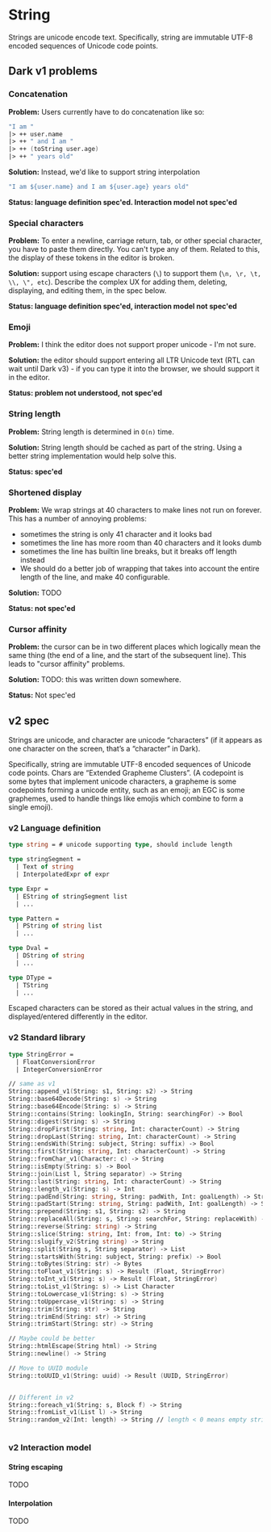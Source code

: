 # String

Strings are unicode encode text. Specifically, string are immutable UTF-8 encoded sequences of Unicode code points.

## Dark v1 problems

### Concatenation

**Problem:** Users currently have to do concatenation like so:

```fsharp
"I am "
|> ++ user.name
|> ++ " and I am "
|> ++ (toString user.age)
|> ++ " years old"
```

**Solution:** Instead, we'd like to support string interpolation

```fsharp
"I am ${user.name} and I am ${user.age} years old"
```

**Status: language definition spec'ed. Interaction model not spec'ed**

### Special characters

**Problem:** To enter a newline, carriage return, tab, or other special character, you have to paste them directly. You can't type any of them. Related to this, the display of these tokens in the editor is broken.

**Solution:** support using escape characters (`\`) to support them (`\n, \r, \t, \\, \", etc`). Describe the complex UX for adding them, deleting, displaying, and editing them, in the spec below.

**Status: language definition spec'ed, interaction model not spec'ed**

### Emoji

**Problem:** I think the editor does not support proper unicode - I'm not sure.

**Solution:** the editor should support entering all LTR Unicode text (RTL can wait until Dark v3) - if you can type it into the browser, we should support it in the editor.

**Status: problem not understood, not spec'ed**

### String length

**Problem:** String length is determined in `O(n)` time.

**Solution:** String length should be cached as part of the string. Using a better string implementation would help solve this.

**Status: spec'ed**

### Shortened display

**Problem:** We wrap strings at 40 characters to make lines not run on forever. This has a number of annoying problems:

* sometimes the string is only 41 character and it looks bad
* sometimes the line has more room than 40 characters and it looks dumb
* sometimes the line has builtin line breaks, but it breaks off length instead
*  We should do a better job of wrapping that takes into account the entire length of the line, and make 40 configurable.

**Solution:** TODO

**Status: not spec'ed**

### Cursor affinity

**Problem:** the cursor can be in two different places which logically mean the same thing (the end of a line, and the start of the subsequent line). This leads to "cursor affinity" problems.

**Solution:** TODO: this was written down somewhere.

**Status:** Not spec'ed

## v2 spec

Strings are unicode, and character are unicode “characters” (if it appears as one character on the screen, that’s a “character” in Dark).

Specifically, string are immutable UTF-8 encoded sequences of Unicode code points. Chars are “Extended Grapheme Clusters”. (A codepoint is some bytes that implement unicode characters, a grapheme is some codepoints forming a unicode entity, such as an emoji; an EGC is some graphemes, used to handle things like emojis which combine to form a single emoji).

### v2 Language definition

```fsharp
type string = # unicode supporting type, should include length

type stringSegment =
  | Text of string
  | InterpolatedExpr of expr

type Expr =
  | EString of stringSegment list
  | ...

type Pattern =
  | PString of string list
  | ...

type Dval =
  | DString of string
  | ...

type DType =
  | TString
  | ...
```

Escaped characters can be stored as their actual values in the string, and displayed/entered differently in the editor.

### v2 Standard library

```fsharp
type StringError =
  | FloatConversionError
  | IntegerConversionError

// same as v1
String::append_v1(String: s1, String: s2) -> String
String::base64Decode(String: s) -> String
String::base64Encode(String: s) -> String
String::contains(String: lookingIn, String: searchingFor) -> Bool
String::digest(String: s) -> String
String::dropFirst(String: string, Int: characterCount) -> String
String::dropLast(String: string, Int: characterCount) -> String
String::endsWith(String: subject, String: suffix) -> Bool
String::first(String: string, Int: characterCount) -> String
String::fromChar_v1(Character: c) -> String
String::isEmpty(String: s) -> Bool
String::join(List l, String separator) -> String
String::last(String: string, Int: characterCount) -> String
String::length_v1(String: s) -> Int
String::padEnd(String: string, String: padWith, Int: goalLength) -> String
String::padStart(String: string, String: padWith, Int: goalLength) -> String
String::prepend(String: s1, String: s2) -> String
String::replaceAll(String: s, String: searchFor, String: replaceWith) -> String
String::reverse(String: string) -> String
String::slice(String: string, Int: from, Int: to) -> String
String::slugify_v2(String string) -> String
String::split(String s, String separator) -> List
String::startsWith(String: subject, String: prefix) -> Bool
String::toBytes(String: str) -> Bytes
String::toFloat_v1(String: s) -> Result (Float, StringError)
String::toInt_v1(String: s) -> Result (Float, StringError)
String::toList_v1(String: s) -> List Character
String::toLowercase_v1(String: s) -> String
String::toUppercase_v1(String: s) -> String
String::trim(String: str) -> String
String::trimEnd(String: str) -> String
String::trimStart(String: str) -> String

// Maybe could be better
String::htmlEscape(String html) -> String
String::newline() -> String

// Move to UUID module
String::toUUID_v1(String: uuid) -> Result (UUID, StringError)


// Different in v2
String::foreach_v1(String: s, Block f) -> String
String::fromList_v1(List l) -> String
String::random_v2(Int: length) -> String // length < 0 means empty string



```

### v2 Interaction model

#### String escaping

TODO

#### Interpolation

TODO



